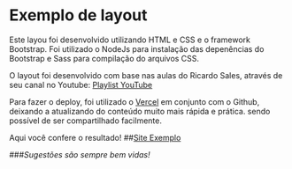 # Exemplo de layout

Este layou foi desenvolvido utilizando HTML e CSS e o framework Bootstrap. Foi utilizado o NodeJs para instalação das depenências do Bootstrap 
e Sass para compilação do arquivos CSS.

O layout foi desenvolvido com base nas aulas do Ricardo Sales, através de seu canal no Youtube: [Playlist YouTube](https://www.youtube.com/playlist?list=PLBbHLUbqqCrT1gBZtTminYijo8DVpPynE)

Para fazer o deploy, foi utilizado o [Vercel](https://vercel.com/) em conjunto com o Github, deixando a atualizando do conteúdo muito mais rápida e prática. sendo possível
de ser compartilhado facilmente.

Aqui você confere o resultado!
##[Site Exemplo](https://siteexemplo-3w9ko77kv.vercel.app/)

###_Sugestões são sempre bem vidas!_
